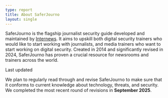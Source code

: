```yaml
---
type: report
title: About SaferJourno
layout: single
---
```


SaferJourno is the flagship journalist security guide developed and maintained by [Internews](https://internews.org/). It aims to upskill both digital security trainers who would like to start working with journalists, and media trainers who want to start working on digital security. Created in 2014 and significantly revised in 2024, SaferJourno has proven a crucial resource for newsrooms and trainers across the world.

<p class = "lastupdated">Last updated</p>

We plan to regularly read through and revise SaferJourno to make sure that it conforms to current knowledge about technology, threats, and security. We completed the most recent round of revisions in **September 2025**.
